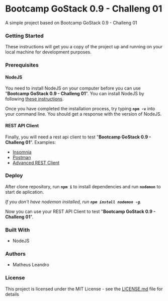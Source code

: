 # Bootcamp GoStack 0.9 - Challeng 01

A simple project based on Bootcamp GoStack 0.9 - Challeng 01

<h3>Getting Started</h3>

These instructions will get you a copy of the project up and running on your local machine for development purposes.

<h3>Prerequisites</h3>

<h4>NodeJS</h4>

You need to install NodeJS on your computer before you can use "**Bootcamp GoStack 0.9 - Challeng 01**". You can install NodeJS by following <a href="https://nodejs.org/en/download/package-manager/">these instructions</a>.

Once you have completed the installation process, try typing **```npm -v```** into your command line. You should get a response with the version of NodeJS.

<h4>REST API Client</h4>

Finally, you will need a rest api client to test "**Bootcamp GoStack 0.9 - Challeng 01**". Examples:

<ul>
  <li><a href="https://insomnia.rest/">Insomnia</a></li>
  <li><a href="https://www.getpostman.com/">Postman</a></li>
  <li><a href="https://install.advancedrestclient.com/install">Advanced REST Client</a></li>
</ul>

<h3>Deploy</h3>

After clone repository, run **```npm i```** to install dependencies and run **```nodemon```** to start de aplication.

<i>If you don't have nodemon installed, run **```npm install nodemon -g```**.</i>

Now you can use your REST API Client to test "**Bootcamp GoStack 0.9 - Challeng 01**".

<h3>Built With</h3>

<ul>
  <li>NodeJS</li>
</ul>

<h3>Authors</h3>

<ul>
  <li>Matheus Leandro</li>
</ul>

<h3>License</h3>

This project is licensed under the MIT License - see the <a href="https://github.com/matheusleandroo/rocketseat-bootcamp-gostack09-challeng01/blob/master/LICENSE">LICENSE.md</a> file for details
